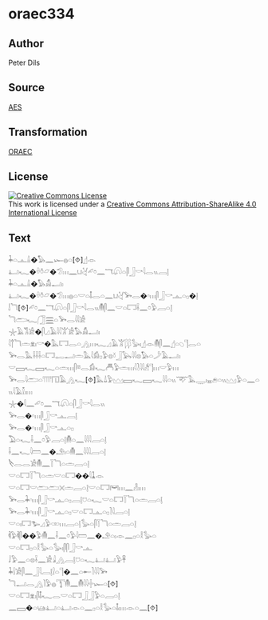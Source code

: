 # oraec334

## Author

Peter Dils

## Source

[AES](https://github.com/simondschweitzer/aes)

## Transformation

[ORAEC](https://oraec.github.io/)

## License

<a rel="license" href="http://creativecommons.org/licenses/by-sa/4.0/"><img alt="Creative Commons License" style="border-width:0" src="https://i.creativecommons.org/l/by-sa/4.0/88x31.png" /></a><br />This work is licensed under a <a rel="license" href="http://creativecommons.org/licenses/by-sa/4.0/">Creative Commons Attribution-ShareAlike 4.0 International License</a>

## Text

𓇓𓏏𓊵𓏙�𓅃𓈖𓆱𓐍𓏏[⯑]𓊨𓁹<br>
𓂞𓆑�𓏐𓏊𓃿�𓅿𓏥𓈖𓂓𓋔𓄔𓏌𓈖𓄓𓋨𓏏𓋴𓃀𓎡𓇋𓂋𓏭𓐙𓊤<br>
𓇓𓏏𓊵𓏙�𓅃𓀋𓂝𓏤<br>
𓂞𓆑�𓏐𓏊𓃿�𓅿𓏥𓐍𓏏𓎟𓏏𓄤𓂋𓏏𓈖𓂓𓋔𓅨𓂋�𓎆𓏥𓋴𓃀𓎡𓊵𓏏𓊪�𓊤<br>
𓌃𓆓[⯑]𓄔𓏌𓈖𓄓𓋨𓏏𓋴𓃀𓎡𓇋𓂋𓏭𓄟𓋴𓈖𓎟𓏏𓉐𓌢𓈖𓏌𓅱𓐙𓏏𓊤<br>
𓆓𓂧𓆑𓃂𓈗𓏏𓅨𓂋𓇌𓀀<br>
𓇼𓄿𓀢𓀀�𓋴𓈎𓄿𓇋𓇋𓀠𓀀𓅃𓀋𓂝𓏤<br>
𓇋𓐩𓆓𓏛𓁷𓏤𓎡�𓅓𓉐𓂋𓏏𓂻𓏥𓆑𓈎𓄿𓀠𓆄𓆄𓅭𓏤𓊨𓁹𓄟𓋴𓈖𓊨𓏏𓆇𓊹𓂋𓏏<br>
𓅨𓂋𓅓𓌢𓌢𓌢𓏏𓉐𓉻𓂝𓏛𓅓𓇋𓀁𓊪𓅱𓊖𓍱𓃀𓅂𓇋𓇋𓊖𓅃𓏏𓌳𓄿𓂝𓏤<br>
𓎟𓈙𓆑𓈙𓆑𓏏𓏛𓏥𓋴𓎼𓂋𓀁𓆑𓄫𓅱𓏛𓏥𓇋𓍘𓇋𓇋𓀲𓊹𓏥𓎟𓅱𓏥<br>
𓅨𓂋𓇋𓂧𓏏𓇲𓉔𓄿𓂻𓆑[⯑]𓅓𓍑𓅱𓈉𓈙𓆑𓈙𓆑𓇋𓇋𓏏𓏭𓄅𓅓𓇾𓏤𓈇𓂉𓏏𓏭𓈉𓅱𓏏𓈖𓏏𓏭𓇋𓄿𓎿𓏤𓏥<br>
𓇼�𓇋𓈖𓄔𓏌𓈖𓄓𓋨𓏏𓋴𓃀𓎡𓇋𓂋𓏭<br>
𓅨𓂋�𓎆𓏥𓋴𓃀𓎡𓊵𓐙𓊤<br>
𓅨𓂋�𓎆𓏥𓋴𓃀𓎡𓊵𓏏𓊪<br>
𓅐𓏏𓆑𓌢𓈖𓏌𓅱𓐙𓏏𓊤𓄟𓏏𓈖𓇋𓇋𓇋𓐙𓏏𓊤<br>
𓌢𓈖𓆑𓇋𓏠𓈖�𓄂𓏤𓏏𓄟𓈖𓇋𓇋𓇋𓐙𓏏𓊤<br>
𓌸𓂋𓂋𓀀𓄟𓈖𓇅𓆓𓏏𓏛𓐙𓏏𓊤<br>
𓎟𓏏𓉐𓇅𓆓𓏏𓏛𓎟𓏏𓉐��𓇋𓍞𓁹<br>
𓎟𓏏𓉐𓎟𓂧𓂧𓏴𓏛𓐙𓏏𓊤𓎟𓏏𓉐𓋞𓏥𓈖𓁐𓏤𓏥<br>
𓅨𓂋𓇓𓎆𓏥𓋴𓃀𓎡𓊵𓏏𓊪𓐙𓊤𓈞𓏏𓆑𓎟𓏏𓉐𓇅𓆓𓏏𓏛𓐙𓏏𓊤<br>
𓅨𓂋𓇓𓎆𓏥𓋴𓃀𓎡𓊵𓏏𓊪𓎟𓏏𓉐𓊵𓏏𓊪𓍘𓇋𓐙𓏏𓊤<br>
𓎟𓏏𓏤𓉐𓅧𓈎𓅱𓏒𓏥𓐙𓏏𓊤𓅭𓏏𓋴𓇅𓆓𓏏𓏛𓐙𓏏𓊤<br>
𓌞𓅱𓌞𓋴��𓅱𓄟𓈖𓌢𓈖𓏌𓅱𓇋𓏠𓈖�𓄂𓏏𓏤𓁹𓈖𓊪𓏏𓎛𓅭𓏏<br>
𓎟𓏏𓉐𓊪𓏏𓎛𓅭𓏏𓅭𓏤𓋴𓋴𓃀𓎡𓊵<br>
𓄙𓅱𓈖𓏏𓊖𓌢𓈖𓀀𓇍𓂻𓐙𓊤𓈞𓏏𓆑𓂞𓂞𓅱𓋹<br>
𓇓𓍛𓀀𓋴𓈖𓃀𓇋𓐙𓊤𓍛𓏏𓊹�𓈖𓏏𓄡𓍘𓇋𓇋𓅨<br>
𓆓𓂝𓂋𓂻𓌙𓅱𓐍𓇰𓄟𓈖𓄟𓇋𓇋𓏶𓆱𓏏[⯑]<br>
𓎟𓏏𓉐𓁷𓏤𓋴𓄤𓆑𓂋𓎟𓏏𓉐𓃀𓃀𓅱𓏏𓐙𓏏𓊤<br>
𓈖𓈙�𓏏𓊞𓂞𓏏𓂞𓁹𓏏𓈖𓊪𓏏𓎛𓅭𓏏𓄤𓏤𓏥𓁹𓏏𓈖[⯑]<br>
